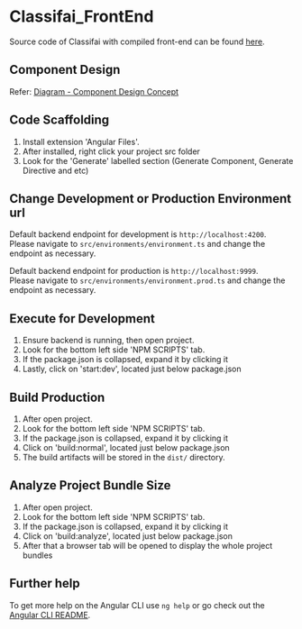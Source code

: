 # Classifai_FrontEnd

Source code of Classifai with compiled front-end can be found [here](https://github.com/CertifaiAI/classifai).

## Component Design

Refer: [Diagram - Component Design Concept](https://drive.google.com/file/d/1xg-k3xfLo-S6JSjKmyhTeh8bzBbEKezm/view)

## Code Scaffolding

1) Install extension 'Angular Files'.
2) After installed, right click your project src folder
3) Look for the 'Generate' labelled section (Generate Component, Generate Directive and etc)

## Change Development or Production Environment url

Default backend endpoint for development is `http://localhost:4200`.\
Please navigate to `src/environments/environment.ts` and change the endpoint as necessary.

Default backend endpoint for production is `http://localhost:9999`.\
Please navigate to `src/environments/environment.prod.ts` and change the endpoint as necessary.

## Execute for Development

1) Ensure backend is running, then open project.
2) Look for the bottom left side 'NPM SCRIPTS' tab.
3) If the package.json is collapsed, expand it by clicking it
4) Lastly, click on 'start:dev', located just below package.json

## Build Production

1) After open project.
2) Look for the bottom left side 'NPM SCRIPTS' tab.
3) If the package.json is collapsed, expand it by clicking it
4) Click on 'build:normal', located just below package.json
5) The build artifacts will be stored in the `dist/` directory.

## Analyze Project Bundle Size

1) After open project.
2) Look for the bottom left side 'NPM SCRIPTS' tab.
3) If the package.json is collapsed, expand it by clicking it
4) Click on 'build:analyze', located just below package.json
6) After that a browser tab will be opened to display the whole project bundles

## Further help

To get more help on the Angular CLI use `ng help` or go check out the [Angular CLI README](https://github.com/angular/angular-cli/blob/master/README.md).
